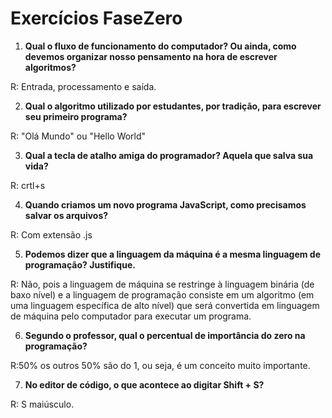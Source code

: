 
# Exercícios FaseZero
1.	**Qual o fluxo de funcionamento do computador? Ou ainda, como devemos organizar nosso pensamento na hora de escrever algoritmos?** 

R: Entrada, processamento e saída. 

2.	**Qual o algoritmo utilizado por estudantes, por tradição, para escrever seu primeiro programa?**

R: "Olá Mundo" ou "Hello World"

3.	**Qual a tecla de atalho amiga do programador? Aquela que salva sua vida?**

R: crtl+s

4.	**Quando criamos um novo programa JavaScript, como precisamos salvar os arquivos?**

R: Com extensão .js

5.	**Podemos dizer que a linguagem da máquina é a mesma linguagem de programação? Justifique.**

R: Não, pois a linguagem de máquina se restringe à linguagem binária (de baxo nível) e a linguagem de programação consiste em um algoritmo (em uma linguagem específica de alto nível) que será convertida em linguagem de máquina pelo computador para executar um programa. 

6.	**Segundo o professor, qual o percentual de importância do zero na programação?**

R:50% os outros 50% são do 1, ou seja, é um conceito muito importante.

7.	**No editor de código, o que acontece ao digitar Shift + S?**

R: S maiúsculo.
